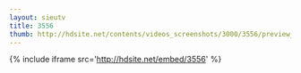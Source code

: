 ```yaml
---
layout: sieutv
title: 3556
thumb: http://hdsite.net/contents/videos_screenshots/3000/3556/preview_360p.mp4.jpg
---
```

{% include iframe src='http://hdsite.net/embed/3556' %}
 
